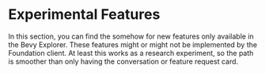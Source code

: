 # Experimental Features
In this section, you can find the somehow for new features only available in the Bevy Explorer. These features might or might not be implemented by the Foundation client. At least this works as a research experiment, so the path is smoother than only having the conversation or feature request card.